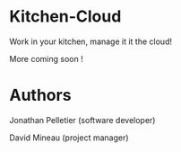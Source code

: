 Kitchen-Cloud
=============

Work in your kitchen, manage it it the cloud! 

More coming soon !


Authors
============
Jonathan Pelletier (software developer)

David Mineau (project manager)
